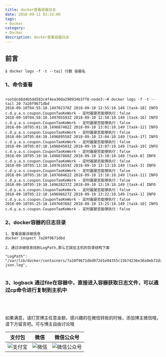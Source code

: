 ```yaml
---
title: docker查看容器日志
date: 2018-09-11 03:33:00
tags: 
- Docker
category: 
- Docker
description: docker查看容器日志
---
```

<!-- image url 
https://raw.githubusercontent.com/HealerJean123/HealerJean123.github.io/master/blogImages
　　首行缩进
<font color="red">  </font>
-->

## 前言


```
$ docker logs -f -t --tail 行数 容器名

```
### 1、命令查看

```

root@c68d4b5dd583c4f4ea30da298934b37f8-node3:~# docker logs -f -t --tail 20 7a20f9671dbd
2018-09-10T04:55:10.149702378Z 2018-09-10 12:55:10.149 [task-18] INFO  c.d.y.a.s.coupon.CouponTaoKeWork - 定时器是否能够执行：false
2018-09-10T04:58:10.149705593Z 2018-09-10 12:58:10.149 [task-16] INFO  c.d.y.a.s.coupon.CouponTaoKeWork - 定时器是否能够执行：false
2018-09-10T05:01:10.149687402Z 2018-09-10 13:01:10.149 [task-12] INFO  c.d.y.a.s.coupon.CouponTaoKeWork - 定时器是否能够执行：false
2018-09-10T05:04:10.149689550Z 2018-09-10 13:04:10.149 [task-17] INFO  c.d.y.a.s.coupon.CouponTaoKeWork - 定时器是否能够执行：false
2018-09-10T05:07:10.149684503Z 2018-09-10 13:07:10.149 [task-19] INFO  c.d.y.a.s.coupon.CouponTaoKeWork - 定时器是否能够执行：false
2018-09-10T05:10:10.149687860Z 2018-09-10 13:10:10.149 [task-8] INFO  c.d.y.a.s.coupon.CouponTaoKeWork - 定时器是否能够执行：false
2018-09-10T05:13:10.149761659Z 2018-09-10 13:13:10.149 [task-3] INFO  c.d.y.a.s.coupon.CouponTaoKeWork - 定时器是否能够执行：false
2018-09-10T05:16:10.149760462Z 2018-09-10 13:16:10.149 [task-11] INFO  c.d.y.a.s.coupon.CouponTaoKeWork - 定时器是否能够执行：false
2018-09-10T05:19:10.149628237Z 2018-09-10 13:19:10.149 [task-4] INFO  c.d.y.a.s.coupon.CouponTaoKeWork - 定时器是否能够执行：false
2018-09-10T05:22:10.149696627Z 2018-09-10 13:22:10.149 [task-1] INFO  c.d.y.a.s.coupon.CouponTaoKeWork - 定时器是否能够执行：false
2018-09-10T05:25:10.149760768Z 2018-09-10 13:25:10.149 [task-10] INFO  c.d.y.a.s.coupon.CouponTaoKeWork - 定时器是否能够执行：false
```

### 2、docker容器的日志目录


```
1、查看容器详细信息
docker inspect 7a20f9671dbd 

2、通过详细信息找到LogPath,那么它就在主机的目录结构下面

"LogPath": "/var/lib/docker/containers/7a20f9671dbd972d1e94355c15b74236e36a9eb72da4636cb7e996e1a9cdd40c/7a20f9671dbd972d1e94355c15b74236e36a9eb72da4636cb7e996e1a9cdd40c-json.log",


```

### 3、logback 通过file在容器中，直接进入容器获取日志文件，可以通过cp命令进行复制到主机中





<br/><br/><br/>
如果满意，请打赏博主任意金额，感兴趣的在微信转账的时候，添加博主微信哦， 请下方留言吧。可与博主自由讨论哦

|支付包 | 微信|微信公众号|
|:-------:|:-------:|:------:|
|![支付宝](https://raw.githubusercontent.com/HealerJean123/HealerJean123.github.io/master/assets/img/tctip/alpay.jpg) | ![微信](https://raw.githubusercontent.com/HealerJean123/HealerJean123.github.io/master/assets/img/tctip/weixin.jpg)|![微信公众号](https://raw.githubusercontent.com/HealerJean123/HealerJean123.github.io/master/assets/img/my/qrcode_for_gh_a23c07a2da9e_258.jpg)|




<!-- Gitalk 评论 start  -->

<link rel="stylesheet" href="https://unpkg.com/gitalk/dist/gitalk.css">
<script src="https://unpkg.com/gitalk@latest/dist/gitalk.min.js"></script> 
<div id="gitalk-container"></div>    
 <script type="text/javascript">
    var gitalk = new Gitalk({
		clientID: `1d164cd85549874d0e3a`,
		clientSecret: `527c3d223d1e6608953e835b547061037d140355`,
		repo: `HealerJean123.github.io`,
		owner: 'HealerJean123',
		admin: ['HealerJean123'],
		id: 'kl6ra7oUTDph8gvJ',
    });
    gitalk.render('gitalk-container');
</script> 

<!-- Gitalk end -->

